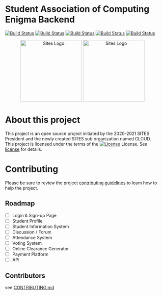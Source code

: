 

# Student Association of Computing Enigma Backend
[![Build Status](https://travis-ci.com/Institute-of-Computing/enigma-computing-backend.svg?branch=main)](https://github.com/Institute-of-Computing/enigma-computing-backend) [![Build Status](https://img.shields.io/badge/python-3.9.x-green)](https://travis-ci.com/Institute-of-Computing/enigma-computing-backend) [![Build Status](https://img.shields.io/badge/django%20version-3.1.5-blue)](https://travis-ci.com/Institute-of-Computing/enigma-computing-backend) [![Build Status](https://img.shields.io/badge/djangrestframework-3.12.2-red)](https://travis-ci.com/Institute-of-Computing/enigma-computing-backend) [![Build Status](https://img.shields.io/badge/docs-0%25-brightgreen)](https://travis-ci.com/Institute-of-Computing/enigma-computing-backend)

<div align="center">
  <img alt="Sites Logo" src="https://dnsc-sites.live/landing/sites.png" width="200px" />
  <img alt="Sites Logo" src="https://dnsc-sites.live/landing/cloud.png" width="200px" />
</div>

# About this project
This project is an open source project initiated by the 2020-2021 SITES President and the newly created SITES sub organization named CLOUD. This project is licensed under the terms of the [![License](https://img.shields.io/npm/l/redoc.svg)](https://github.com/johncs2d/SITES/blob/main/LICENSE)  License. See [license](https://github.com/Institute-of-Computing/enigma-computing-backend/blob/main/LICENSE) for details.


# Contributing
Please be sure to review the project [contributing guidelines]() to learn how to help the project.



</div>

## Roadmap
  - [ ] Login & Sign-up Page
  - [ ] Student Profile
  - [ ] Student Information System
  - [ ] Discussion / Forum
  - [ ] Attendance System
  - [ ] Voting System
  - [ ] Online Clearance Generator
  - [ ] Payment Platform
  - [ ] API

## Contributors
see [CONTRIBUTING.md](.github/CONTRIBUTING.md)
